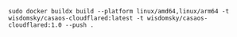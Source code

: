     sudo docker buildx build --platform linux/amd64,linux/arm64 -t wisdomsky/casaos-cloudflared:latest -t wisdomsky/casaos-cloudflared:1.0 --push .
